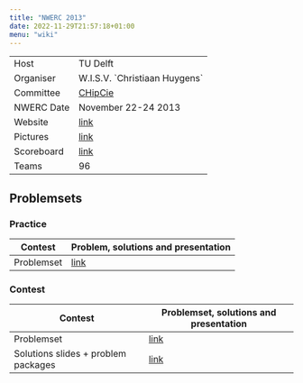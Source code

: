 ```yaml
---
title: "NWERC 2013"
date: 2022-11-29T21:57:18+01:00
menu: "wiki"
---
```


|            |                                 |
|------------|---------------------------------|
| Host       | TU  Delft                       |
| Organiser  | W.I.S.V. \`Christiaan Huygens\` |
| Committee  | [CHipCie][email]                |
| NWERC Date | November 22-24 2013             | 
| Website    | [link][website]                 |
| Pictures   | [link][photos]                  |
| Scoreboard | [link][scoreboard]              |
| Teams      | 96                              |

## Problemsets

### Practice

| Contest    | Problem, solutions and presentation |
|------------|-------------------------------------|
| Problemset | [link][practiceset]                 |


### Contest

| Contest                             | Problemset, solutions and presentation                                                                  |
|-------------------------------------|---------------------------------------------------------------------------------------------------------|
| Problemset                          | [link][problemset]                                                                                      |
| Solutions slides + problem packages | [link](https://2013.nwerc.eu/media/filer_public/2013/12/03/nwerc-2013-problems-solutions-testcases.zip) |

[home]: index.md

[website]: https://2013.nwerc.eu/
[email]: mailto:chipcie@ch.tudelft.nl
[photos]: https://photos.app.goo.gl/8NENxkzGXtDfh9fw8
[scoreboard]: https://2013.nwerc.eu/en/results/scoreboard/
[problemset]: http://2013.nwerc.eu/media/filer_public/2013/11/24/nwerc_2013_problemset_contest.pdf
[practiceset]: http://2013.nwerc.eu/media/filer_public/2013/11/23/nwerc_2013_problemset_testsession.pdf
